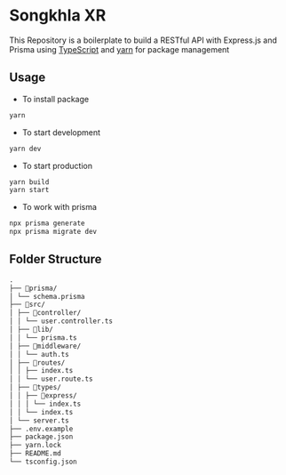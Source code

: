 # Songkhla XR

This Repository is a boilerplate to build a RESTful API with Express.js and Prisma using [TypeScript](https://www.typescriptlang.org/) and [yarn](https://yarnpkg.com/) for package management

## Usage

- To install package

```bash
yarn
```

- To start development

```bash
yarn dev
```

- To start production

```bash
yarn build
yarn start
```

- To work with prisma

```bash
npx prisma generate
npx prisma migrate dev
```

## Folder Structure

```md
.
├── 📂prisma/
│ └── schema.prisma
├── 📂src/
│ ├── 📂controller/
│ │ └── user.controller.ts
│ ├── 📂lib/
│ │ └── prisma.ts
│ ├── 📂middleware/
│ │ └── auth.ts
│ ├── 📂routes/
│ │ ├── index.ts
│ │ └── user.route.ts
│ ├── 📂types/
│ │ ├── 📂express/
│ │ │ └── index.ts
│ │ └── index.ts
│ └── server.ts
├── .env.example
├── package.json
├── yarn.lock
├── README.md
└── tsconfig.json
```
